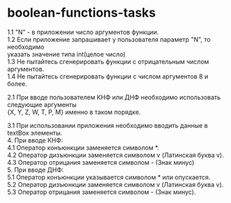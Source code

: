 # boolean-functions-tasks


1.1 "N" - в приложении число аргументов функции.  
1.2 Если приложение запрашивает у пользователя параметр "N", то необходимо  
указать значение типа int(целое число)  
1.3 Не пытайтесь сгенерировать функции с отрицательным числом аргументов.  
1.4 Не пытайтесь сгенерировать функции с числом аргументов 8 и более.  

2.1 При вводе пользователем КНФ или ДНФ необходимо использовать следующие аргументы   
{X, Y, Z, W, T, P, M} именно в таком порядке.  

3.1 При использовании приложения необходимо вводить данные в textBox элементы.  
4. При вводе КНФ:  
  4.1 Оператор конъюнкции заменяется символом *.  
  4.2 Оператор дизъюнкции заменяется символом v (Латинская буква v).  
  4.3 Оператор отрицания заменяется символом - (Знак минус)  
5. При вводе ДНФ:  
  5.1 Оператор конъюнкции указывается символом * или опускается.  
  5.2 Оператор дизъюнкции заменяется символом v (Латинская буква v).  
  5.3 Оператор отрицания заменяется символом - (Знак минус).  
